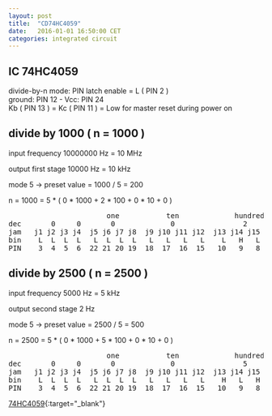 ```yaml
---
layout: post
title:  "CD74HC4059" 
date:   2016-01-01 16:50:00 CET
categories: integrated circuit 
---
```



## IC 74HC4059 

divide-by-n mode: PIN latch enable = L ( PIN 2 )  <br />
ground: PIN 12  -  Vcc: PIN 24 <br /> 
Kb ( PIN 13 ) = Kc ( PIN 11 ) = Low for master reset during power on 


## divide by 1000 ( n = 1000 ) 

input frequency 10000000 Hz = 10 MHz 

output first stage 10000 Hz = 10 kHz 

mode 5 -> preset value = 1000 / 5 = 200 

n = 1000 = 5 * ( 0 * 1000 + 2 * 100 + 0 * 10 + 0 ) 

<pre>
                       one           ten             hundred 
dec       0     0       0             0                2
jam   j1 j2 j3 j4  j5 j6 j7 j8  j9 j10 j11 j12  j13 j14 j15 j16    Ka Kb Kc 
bin    L  L  L  L   L  L  L  L   L   L   L   L    L   H   L   L     H  L  H
PIN    3  4  5  6  22 21 20 19  18  17  16  15   10   9   8   7    14 13 11
</pre>


## divide by 2500 ( n = 2500 ) 

input frequency 5000 Hz = 5 kHz 

output second stage 2 Hz

mode 5 -> preset value = 2500 / 5 = 500 

n = 2500 = 5 * ( 0 * 1000 + 5 * 100 + 0 * 10 + 0 ) 

<pre>
                       one           ten             hundred
dec       0     0       0             0                5
jam   j1 j2 j3 j4  j5 j6 j7 j8  j9 j10 j11 j12  j13 j14 j15 j16    Ka Kb Kc
bin    L  L  L  L   L  L  L  L   L   L   L   L    H   L   H   L     H  L  H
PIN    3  4  5  6  22 21 20 19  18  17  16  15   10   9   8   7    14 13 11
</pre>


[74HC4059](/images/74HC_HCT4059_CNV.pdf){:target="_blank"}

